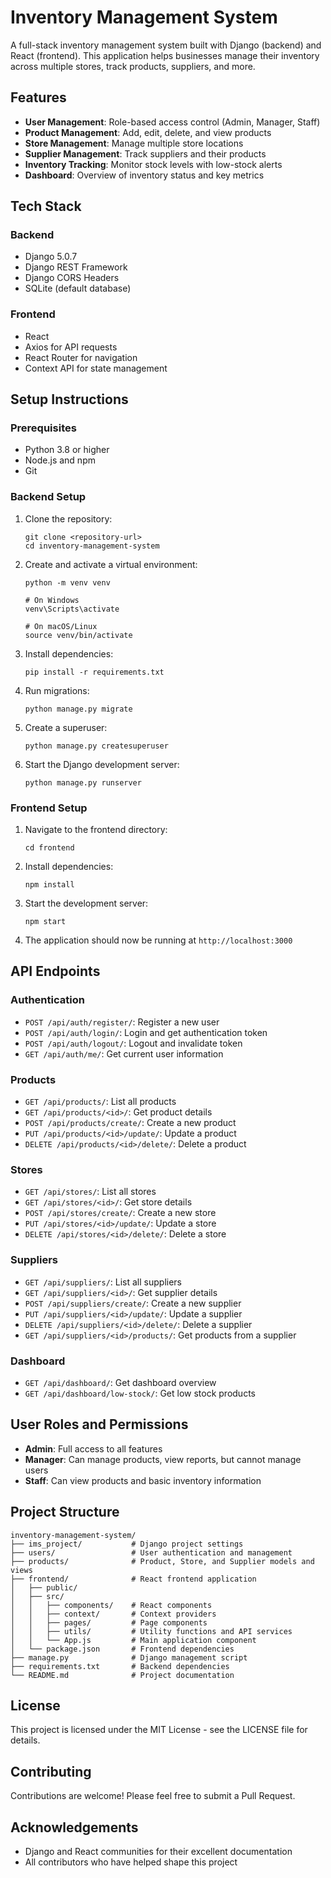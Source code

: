# Inventory Management System

A full-stack inventory management system built with Django (backend) and React (frontend). This application helps businesses manage their inventory across multiple stores, track products, suppliers, and more.

## Features

- **User Management**: Role-based access control (Admin, Manager, Staff)
- **Product Management**: Add, edit, delete, and view products
- **Store Management**: Manage multiple store locations
- **Supplier Management**: Track suppliers and their products
- **Inventory Tracking**: Monitor stock levels with low-stock alerts
- **Dashboard**: Overview of inventory status and key metrics

## Tech Stack

### Backend
- Django 5.0.7
- Django REST Framework
- Django CORS Headers
- SQLite (default database)

### Frontend
- React
- Axios for API requests
- React Router for navigation
- Context API for state management

## Setup Instructions

### Prerequisites
- Python 3.8 or higher
- Node.js and npm
- Git

### Backend Setup

1. Clone the repository:
   ```
   git clone <repository-url>
   cd inventory-management-system
   ```

2. Create and activate a virtual environment:
   ```
   python -m venv venv
   
   # On Windows
   venv\Scripts\activate
   
   # On macOS/Linux
   source venv/bin/activate
   ```

3. Install dependencies:
   ```
   pip install -r requirements.txt
   ```

4. Run migrations:
   ```
   python manage.py migrate
   ```

5. Create a superuser:
   ```
   python manage.py createsuperuser
   ```

6. Start the Django development server:
   ```
   python manage.py runserver
   ```

### Frontend Setup

1. Navigate to the frontend directory:
   ```
   cd frontend
   ```

2. Install dependencies:
   ```
   npm install
   ```

3. Start the development server:
   ```
   npm start
   ```

4. The application should now be running at `http://localhost:3000`

## API Endpoints

### Authentication
- `POST /api/auth/register/`: Register a new user
- `POST /api/auth/login/`: Login and get authentication token
- `POST /api/auth/logout/`: Logout and invalidate token
- `GET /api/auth/me/`: Get current user information

### Products
- `GET /api/products/`: List all products
- `GET /api/products/<id>/`: Get product details
- `POST /api/products/create/`: Create a new product
- `PUT /api/products/<id>/update/`: Update a product
- `DELETE /api/products/<id>/delete/`: Delete a product

### Stores
- `GET /api/stores/`: List all stores
- `GET /api/stores/<id>/`: Get store details
- `POST /api/stores/create/`: Create a new store
- `PUT /api/stores/<id>/update/`: Update a store
- `DELETE /api/stores/<id>/delete/`: Delete a store

### Suppliers
- `GET /api/suppliers/`: List all suppliers
- `GET /api/suppliers/<id>/`: Get supplier details
- `POST /api/suppliers/create/`: Create a new supplier
- `PUT /api/suppliers/<id>/update/`: Update a supplier
- `DELETE /api/suppliers/<id>/delete/`: Delete a supplier
- `GET /api/suppliers/<id>/products/`: Get products from a supplier

### Dashboard
- `GET /api/dashboard/`: Get dashboard overview
- `GET /api/dashboard/low-stock/`: Get low stock products

## User Roles and Permissions

- **Admin**: Full access to all features
- **Manager**: Can manage products, view reports, but cannot manage users
- **Staff**: Can view products and basic inventory information

## Project Structure

```
inventory-management-system/
├── ims_project/           # Django project settings
├── users/                 # User authentication and management
├── products/              # Product, Store, and Supplier models and views
├── frontend/              # React frontend application
│   ├── public/
│   ├── src/
│   │   ├── components/    # React components
│   │   ├── context/       # Context providers
│   │   ├── pages/         # Page components
│   │   ├── utils/         # Utility functions and API services
│   │   └── App.js         # Main application component
│   └── package.json       # Frontend dependencies
├── manage.py              # Django management script
├── requirements.txt       # Backend dependencies
└── README.md              # Project documentation
```

## License

This project is licensed under the MIT License - see the LICENSE file for details.

## Contributing

Contributions are welcome! Please feel free to submit a Pull Request.

## Acknowledgements

- Django and React communities for their excellent documentation
- All contributors who have helped shape this project

